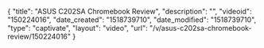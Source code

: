 {
    "title": "ASUS C202SA Chromebook Review",
    "description": "",
    "videoid": "150224016",
    "date_created": "1518739710",
    "date_modified": "1518739710",
    "type": "captivate",
    "layout": "video",
    "url": "\/v\/asus-c202sa-chromebook-review\/150224016"
}